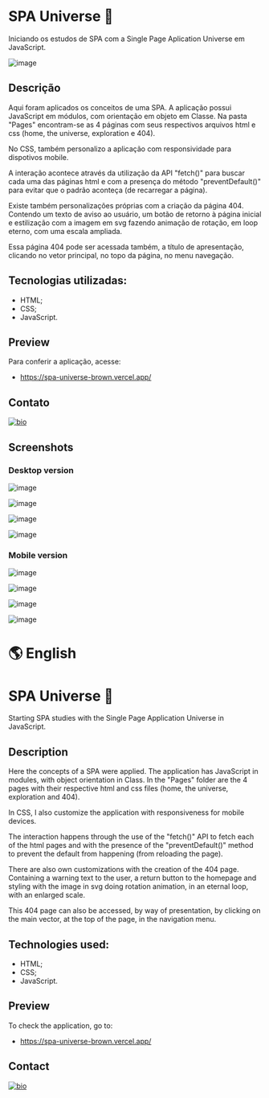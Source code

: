 # SPA Universe 💫

Iniciando os estudos de SPA com a Single Page Aplication Universe em JavaScript.

![image](https://user-images.githubusercontent.com/107502907/182867078-6cee0d01-107f-4dd2-bcd2-454a76b08e96.png)

## Descrição

Aqui foram aplicados os conceitos de uma SPA. A aplicação possui JavaScript em módulos, com orientação em objeto em Classe.
Na pasta "Pages" encontram-se as 4 páginas com seus respectivos arquivos html e css (home, the universe, exploration e 404).

No CSS, também personalizo a aplicação com responsividade para dispotivos mobile.

A interação acontece através da utilização da API "fetch()" para buscar cada uma das páginas html
e com a presença do método "preventDefault()" para evitar que o padrão aconteça (de recarregar a página).

Existe também personalizações próprias com a criação da página 404. Contendo um texto de aviso ao usuário,
um botão de retorno à página inicial e estilização com a imagem em svg fazendo animação de rotação,
em loop eterno, com uma escala ampliada.

Essa página 404 pode ser acessada também, a título de apresentação, clicando no vetor principal,
no topo da página, no menu navegação.

## Tecnologias utilizadas:

- HTML;
- CSS;
- JavaScript.

## Preview

Para conferir a aplicação, acesse:

- https://spa-universe-brown.vercel.app/

## Contato

[![bio](https://img.shields.io/badge/bio_higomoreiraq-18182D?style=for-the-badge&logo=ko-fi&logoColor=white)](https://higomoreiraq.github.io/Bio-Higo-Moreira/)

## Screenshots

### Desktop version

![image](https://user-images.githubusercontent.com/107502907/182867078-6cee0d01-107f-4dd2-bcd2-454a76b08e96.png)

![image](https://user-images.githubusercontent.com/107502907/182867254-53424213-bf26-46d1-869c-d5a9dcd1fa28.png)

![image](https://user-images.githubusercontent.com/107502907/182867320-dc12d355-b773-4446-a6f0-0d38c162bd64.png)

![image](https://user-images.githubusercontent.com/107502907/182867476-f08b28fe-8da5-4f37-9f1d-ed6328770eaa.png)

### Mobile version

![image](https://user-images.githubusercontent.com/107502907/192105430-b5d22895-e915-412a-9c81-24ce714fa9a5.png)

![image](https://user-images.githubusercontent.com/107502907/192105614-d01975c7-6572-496e-a8f4-ac78294459d1.png)

![image](https://user-images.githubusercontent.com/107502907/192105477-cbd3116f-5441-4b58-b77f-2dfa8764e3cf.png)

![image](https://user-images.githubusercontent.com/107502907/192105580-d8556e66-986d-4e20-b89c-42f951018c5d.png)


#
# 🌎 English

# SPA Universe 💫

Starting SPA studies with the Single Page Application Universe in JavaScript.

## Description

Here the concepts of a SPA were applied. The application has JavaScript in modules, with object orientation in Class.
In the "Pages" folder are the 4 pages with their respective html and css files (home, the universe, exploration and 404).

In CSS, I also customize the application with responsiveness for mobile devices.

The interaction happens through the use of the "fetch()" API to fetch each of the html pages
and with the presence of the "preventDefault()" method to prevent the default from happening (from reloading the page).

There are also own customizations with the creation of the 404 page. Containing a warning text to the user,
a return button to the homepage and styling with the image in svg doing rotation animation,
in an eternal loop, with an enlarged scale.

This 404 page can also be accessed, by way of presentation, by clicking on the main vector,
at the top of the page, in the navigation menu.

## Technologies used:

- HTML;
- CSS;
- JavaScript.

## Preview

To check the application, go to:

- https://spa-universe-brown.vercel.app/

## Contact

[![bio](https://img.shields.io/badge/bio_higomoreiraq-18182D?style=for-the-badge&logo=ko-fi&logoColor=white)](https://higomoreiraq.github.io/Bio-Higo-Moreira/)
